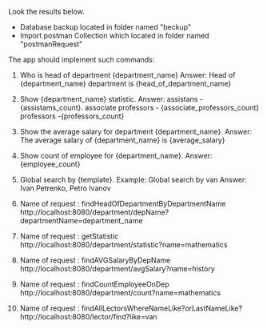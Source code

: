 
Look the results below.

* Database backup located in folder named "beckup"
* Import postman Collection which located in folder named "postmanRequest"

The app should implement such commands:
1. Who is head of department {department_name}
Answer: Head of {department_name} department is
{head_of_department_name}
2. Show {department_name} statistic.
Answer: assistans - {assistams_count}.
associate professors - {associate_professors_count}
professors -{professors_count}
3. Show the average salary for department {department_name}.
Answer: The average salary of {department_name} is
{average_salary}
4. Show count of employee for {department_name}.
Answer: {employee_count}
5. Global search by {template}.
Example: Global search by van
Answer: Ivan Petrenko, Petro Ivanov


1. Name of request :    findHeadOfDepartmentByDepartmentName
http://localhost:8080/department/depName?departmentName=department_name

2. Name of request :    getStatistic    
http://localhost:8080/department/statistic?name=mathematics

3. Name of request : findAVGSalaryByDepName
http://localhost:8080/department/avgSalary?name=history

4. Name of request :  findCountEmployeeOnDep
http://localhost:8080/department/count?name=mathematics

5. Name of request :  findAllLectorsWhereNameLike?orLastNameLike?
http://localhost:8080/lector/find?like=van
 